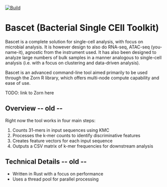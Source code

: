 [![Build](https://github.com/JulianDicken/KMER-Select/actions/workflows/rust.yml/badge.svg?branch=main)](https://github.com/JulianDicken/KMER-Select/actions/workflows/rust.yml)


# Bascet (Bacterial Single CEll Toolkit)

Bascet is a complete solution for single-cell analysis, with focus on microbial analysis. It is however design to also do RNA-seq, ATAC-seq (you-name-it), agnostic from
the instrument used. It has also been designed to analyze large numbers of bulk samples in a manner analogous to single-cell analysis (i.e. with a focus on clustering and data-driven analysis).

Bascet is an advanced command-line tool aimed primarily to be used through the Zorn R library, which offers multi-node compute capability and ease of use.

TODO: link to Zorn here


## Overview -- old --

Right now the tool works in four main steps:

1. Counts 31-mers in input sequences using KMC
2. Processes the k-mer counts to identify discriminative features
3. Creates feature vectors for each input sequence
4. Outputs a CSV matrix of k-mer frequencies for downstream analysis




## Technical Details -- old --

- Written in Rust with a focus on performance
- Uses a thread pool for parallel processing
